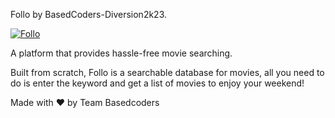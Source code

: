 
Follo by BasedCoders-Diversion2k23.

<a href="https://imgbb.com/"><img src="https://i.ibb.co/hZX6PJW/Whats-App-Image-2023-02-26-at-12-40-08.jpg" alt="Follo" border="0"></a>

A  platform that provides hassle-free movie searching.

Built from scratch, Follo is a searchable database for movies, all you need to do is enter the keyword and get a list of movies to enjoy your weekend!

Made with ♥ by Team Basedcoders
